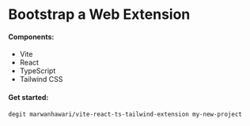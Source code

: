 # Bootstrap a Web Extension

#### Components:
* Vite
* React
* TypeScript
* Tailwind CSS


#### Get started:
```
degit marwanhawari/vite-react-ts-tailwind-extension my-new-project
```